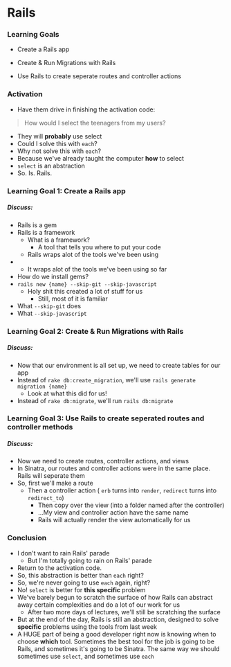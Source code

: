 # Rails



### Learning Goals

- Create a Rails app

- Create & Run Migrations with Rails

- Use Rails to create seperate routes and controller actions


### Activation 

* Have them drive in finishing the activation code:

> How would I select the teenagers from my users?

* They will **probably** use select
* Could I solve this with `each`?
* Why not solve this with `each`?
* Because we've already taught the computer **how** to select
* `select` is an abstraction
* So. Is. Rails.



### Learning Goal 1: Create a Rails app

##### Discuss: 

* Rails is a gem
* Rails is a framework
  * What is a framework? 
    * A tool that tells you where to put your code 
  * Rails wraps alot of the tools we've been using 
* 
  * It wraps alot of the tools we've been using so far
* How do we install gems?
* `rails new {name} --skip-git --skip-javascript`
  * Holy shit this created a lot of stuff for us
    * Still, most of it is familiar
* What `--skip-git` does
* What `--skip-javascript`



### Learning Goal 2: Create & Run Migrations with Rails

##### Discuss: 

* Now that our environment is all set up, we need to create tables for our app
* Instead of `rake db:create_migration`, we'll use `rails generate migration {name}`
  * Look at what this did for us!
* Instead of `rake db:migrate`, we'll run `rails db:migrate`



### Learning Goal 3: Use Rails to create seperated routes and controller methods

##### Discuss: 

* Now we need to create routes, controller actions, and views
* In Sinatra, our routes and controller actions were in the same place. Rails will seperate them
* So, first we'll make a route
  * Then a controller action ( `erb` turns into `render`, `redirect` turns into `redirect_to`)
    * Then copy over the view (into a folder named after the controller)
    * ...My view and controller action have the same name
    * Rails will actually render the view automatically for us



### Conclusion 

- I don't want to rain Rails' parade
  - But I'm totally going to rain on Rails' parade
- Return to the activation code.
- So, this abstraction is better than `each` right?
- So, we're never going to use `each` again, right?
- No! `select` is better for **this specific** problem
- We've barely begun to scratch the surface of how Rails can abstract away certain complexities and do a lot of our work for us
  - After two more days of lectures, we'll still be scratching the surface
- But at the end of the day, Rails is still an abstraction, designed to solve **specific** problems using the tools from last week
- A HUGE part of being a good developer right now is knowing when to choose **which** tool. Sometimes the best tool for the job is going to be Rails, and sometimes it's going to be Sinatra. The same way we should sometimes use `select`, and sometimes use `each`